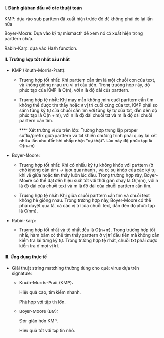 #### I. Đánh giá ban đầu về các thuật toán

KMP: dựa vào sub parttern đã xuất hiện trước đó để không phải dò lại lần nữa

Boyer-Moore: Dựa vào ký tự mismacth để xem nó có xuất hiện trong parttern chưa. 

Rabin-Karp: dựa vào Hash function. 

#### II. Trường hợp tốt nhất xấu nhất
- KMP (Knuth-Morris-Pratt):
  + Trường hợp tốt nhất: Khi parttern cần tìm là một chuỗi con của text, và không giống nhau trừ vị trí đầu tiên. Trong trường hợp này, độ phức tạp của KMP là O(n), với n là độ dài của parttern.
    
  + Trường hợp tệ nhất: Khi may mắn không mỉm cười parttern cần tìm không thể được tìm thấy hoặc ở vị trí cuối cùng của txt, KMP phải so sánh từng ký tự của chuỗi cần tìm với từng ký tự của txt, dẫn đến độ phức tạp là O(n + m), với n là độ dài chuỗi txt và m là độ dài chuỗi parttern cần tìm.

    **** Xét trường ví dụ trên lớp: Trường hợp trùng lặp proper suffix/prefix giữa parttern và txt khiến chương trình phải quay lại xét nhiều lần cho đến khi chấp nhận "sự thật". Lúc này độ phức tạp là O(n+m)  

- Boyer-Moore:

  + Trường hợp tốt nhất: Khi có nhiều ký tự không khớp với parttern (ở chỗ không cần tìm) -> lướt qua nhanh , và có sự khớp của các ký tự khi về giữa hoặc tìm thấy luôn lúc đầu. Trong trường hợp này, Boyer-Moore có thể đạt đến hiệu suất tốt với thời gian chạy là O(n/m), với n là độ dài của chuỗi text và m là độ dài của chuỗi parttern cần tìm.

  + Trường hợp tệ nhất: Khi giữa chuỗi parttern cần tìm và chuỗi text không hề giống nhau. Trong trường hợp này, Boyer-Moore có thể phải duyệt qua tất cả các vị trí của chuỗi text, dẫn đến độ phức tạp là O(nm).

- Rabin-Karp:

  +  Trường hợp tốt nhất và tệ nhất đều là O(n+m). Trong trường hợp tốt nhất, hàm băm có thể tìm thấy parttern ở vị trí đầu tiên mà không cần kiểm tra lại từng ký tự. Trong trường hợp tệ nhất, chuỗi txt phải được kiểm tra ở mọi vị trí.

#### III. Ứng dụng thực tế

- Giải thuật string matching thường dùng cho quét virus dựa trên signature:

    * Knuth-Morris-Pratt (KMP):

      Hiệu quả cao, tìm kiếm nhanh.
  
      Phù hợp với tập tin lớn.
  
    * Boyer-Moore (BM):

      Đơn giản hơn KMP.

      Hiệu quả tốt với tập tin nhỏ.
